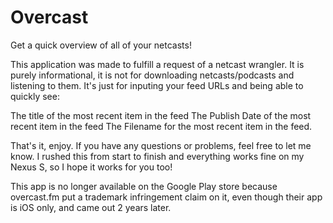 Overcast
========

Get a quick overview of all of your netcasts!

This application was made to fulfill a request of a netcast wrangler. It is purely informational, it is not for downloading netcasts/podcasts and listening to them. It's just for inputing your feed URLs and being able to quickly see:

The title of the most recent item in the feed
The Publish Date of the most recent item in the feed
The Filename for the most recent item in the feed.

That's it, enjoy. If you have any questions or problems, feel free to let me know. I rushed this from start to finish and everything works fine on my Nexus S, so I hope it works for you too!

This app is no longer available on the Google Play store because overcast.fm put a trademark infringement claim on it, even though their app is iOS only, and came out 2 years later.
